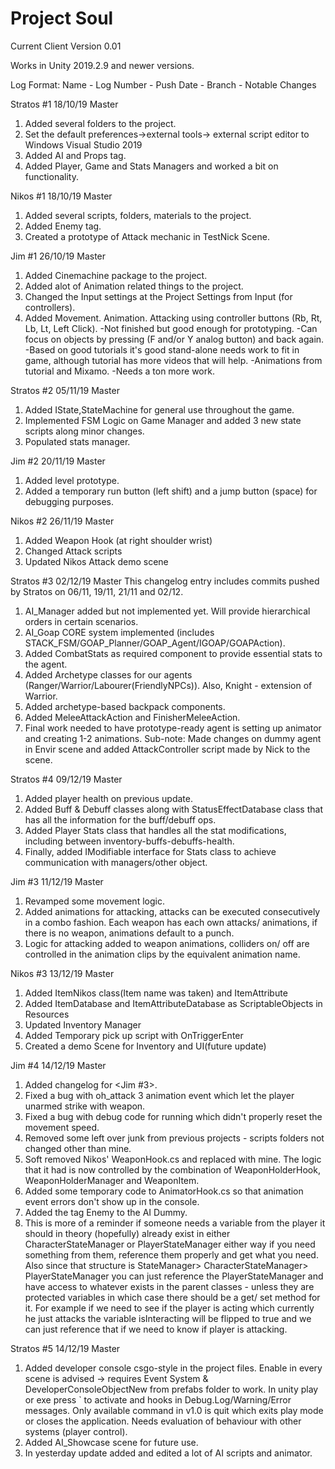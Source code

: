 # Project Soul

Current Client Version 0.01

Works in Unity 2019.2.9 and newer versions.

Log Format: Name - Log Number - Push Date - Branch - Notable Changes

Stratos #1 18/10/19 Master 
1) Added several folders to the project.
2) Set the default preferences->external tools-> external script editor to Windows Visual Studio 2019
3) Added AI and Props tag.
4) Added Player, Game and Stats Managers and worked a bit on functionality.

Nikos #1 18/10/19 Master 
1) Added several scripts, folders, materials to the project.
2) Added Enemy tag.
3) Created a prototype of Attack mechanic in TestNick Scene.

Jim #1 26/10/19 Master
1) Added Cinemachine package to the project.
2) Added alot of Animation related things to the project.
3) Changed the Input settings at the Project Settings from Input (for controllers).
4) Added Movement. Animation. Attacking using controller buttons (Rb, Rt, Lb, Lt, Left Click). 
 -Not finished but good enough for prototyping.
 -Can focus on objects by pressing (F and/or Y analog button) and back again.
 -Based on good tutorials it's good stand-alone needs work to fit in game, although tutorial has more videos that will help.
 -Animations from tutorial and Mixamo.
 -Needs a ton more work.
 
Stratos #2 05/11/19 Master
1) Added IState,StateMachine for general use throughout the game.
2) Implemented FSM Logic on Game Manager and added 3 new state scripts along minor changes.
3) Populated stats manager.

Jim #2 20/11/19 Master
1) Added level prototype.
2) Added a temporary run button (left shift) and a jump button (space) for debugging purposes.

Nikos #2 26/11/19 Master 
1) Added Weapon Hook (at right shoulder wrist)
2) Changed Attack scripts
3) Updated Nikos Attack demo scene

Stratos #3 02/12/19 Master
This changelog entry includes commits pushed by Stratos on 06/11, 19/11, 21/11 and 02/12.
1) AI_Manager added but not implemented yet. Will provide hierarchical orders in certain scenarios.
2) AI_Goap CORE system implemented (includes STACK_FSM/GOAP_Planner/GOAP_Agent/IGOAP/GOAPAction).
3) Added CombatStats as required component to provide essential stats to the agent.
4) Added Archetype classes for our agents (Ranger/Warrior/Labourer(FriendlyNPCs)). Also, Knight - extension of Warrior.
5) Added archetype-based backpack components.
6) Added MeleeAttackAction and FinisherMeleeAction.
7) Final work needed to have prototype-ready agent is setting up animator and creating 1-2 animations.
Sub-note: Made changes on dummy agent in Envir scene and added AttackController script made by Nick to the scene.

Stratos #4 09/12/19 Master
1) Added player health on previous update.
2) Added Buff & Debuff classes along with StatusEffectDatabase class that has all the information for the buff/debuff ops.
3) Added Player Stats class that handles all the stat modifications, including between inventory-buffs-debuffs-health.
4) Finally, added IModifiable interface for Stats class to achieve communication with managers/other object. 

Jim #3 11/12/19 Master
1) Revamped some movement logic.
2) Added animations for attacking, attacks can be executed consecutively in a combo fashion. Each weapon has each own attacks/ animations,
	if there is no weapon, animations default to a punch.
3) Logic for attacking added to weapon animations, colliders on/ off are controlled in the animation clips by the equivalent animation name.

Nikos #3 13/12/19 Master 
1) Added ItemNikos class(Item name was taken) and ItemAttribute
2) Added ItemDatabase and ItemAttributeDatabase as ScriptableObjects in Resources
3) Updated Inventory Manager
4) Added Temporary pick up script with OnTriggerEnter
5) Created a demo Scene for Inventory and UI(future update)

Jim #4 14/12/19 Master
1) Added changelog for <Jim #3>.
2) Fixed a bug with oh_attack 3 animation event which let the player unarmed strike with weapon.
3) Fixed a bug with debug code for running which didn't properly reset the movement speed.
4) Removed some left over junk from previous projects - scripts folders not changed other than mine.
5) Soft removed Nikos' WeaponHook.cs and replaced with mine. The logic that it had is now controlled by the combination of WeaponHolderHook, WeaponHolderManager and WeaponItem.
6) Added some temporary code to AnimatorHook.cs so that animation event errors don't show up in the console.
7) Added the tag Enemy to the AI Dummy.
8) This is more of a reminder if someone needs a variable from the player it should in theory (hopefully) already exist in either CharacterStateManager or PlayerStateManager
	either way if you need something from them, reference them properly and get what you need. Also since that structure is StateManager> CharacterStateManager> PlayerStateManager
	you can just reference the PlayerStateManager and have access to whatever exists in the parent classes - unless they are protected variables in which case there should be a 
	get/ set method for it. For example if we need to see if the player is acting which currently he just attacks the variable isInteracting will be flipped to true and we can just reference
	that if we need to know if player is attacking.

Stratos #5 14/12/19 Master
1) Added developer console csgo-style in the project files. Enable in every scene is advised -> requires Event System & DeveloperConsoleObjectNew 
from prefabs folder to work. In unity play or exe press ` to activate and hooks in Debug.Log/Warning/Error messages. Only available command in v1.0 
is quit which exits play mode or closes the application. Needs evaluation of behaviour with other systems (player control).
2) Added AI_Showcase scene for future use.
3) In yesterday update added and edited a lot of AI scripts and animator.
